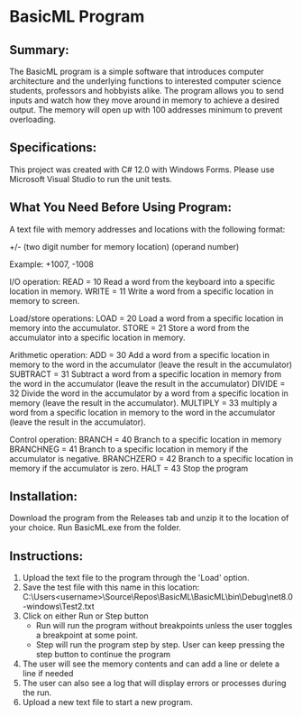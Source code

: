 # BasicML Program

## Summary:
The BasicML program is a simple software that introduces computer architecture and the underlying functions to interested computer science students, professors and hobbyists alike. The program allows you to send inputs and watch how they move around in memory to achieve a desired output. The memory will open up with 100 addresses minimum to prevent overloading.

## Specifications: 
This project was created with C# 12.0 with Windows Forms. Please use Microsoft Visual Studio to run the unit tests.

## What You Need Before Using Program:

A text file with memory addresses and locations with the following format:

+/- (two digit number for memory location) (operand number)

Example: +1007, -1008

I/O operation:
READ = 10 Read a word from the keyboard into a specific location in memory.
WRITE = 11 Write a word from a specific location in memory to screen.

Load/store operations:
LOAD = 20 Load a word from a specific location in memory into the accumulator.
STORE = 21 Store a word from the accumulator into a specific location in memory.

Arithmetic operation:
ADD = 30 Add a word from a specific location in memory to the word in the accumulator (leave the result in the accumulator)
SUBTRACT = 31 Subtract a word from a specific location in memory from the word in the accumulator (leave the result in the accumulator)
DIVIDE = 32 Divide the word in the accumulator by a word from a specific location in memory (leave the result in the accumulator).
MULTIPLY = 33 multiply a word from a specific location in memory to the word in the accumulator (leave the result in the accumulator).

Control operation:
BRANCH = 40 Branch to a specific location in memory
BRANCHNEG = 41 Branch to a specific location in memory if the accumulator is negative.
BRANCHZERO = 42 Branch to a specific location in memory if the accumulator is zero.
HALT = 43 Stop the program

## Installation:
Download the program from the Releases tab and unzip it to the location of your choice. Run BasicML.exe from the folder.

## Instructions:
1. Upload the text file to the program through the 'Load' option.
2. Save the test file with this name in this location: C:\Users\<username>\Source\Repos\BasicML\BasicML\bin\Debug\net8.0-windows\Test2.txt
3. Click on either Run or Step button
    - Run will run the program without breakpoints unless the user toggles a breakpoint at some point.
    - Step will run the program step by step. User can keep pressing the step button to continue the program
4. The user will see the memory contents and can add a line or delete a line if needed
5. The user can also see a log that will display errors or processes during the run.
6. Upload a new text file to start a new program.
